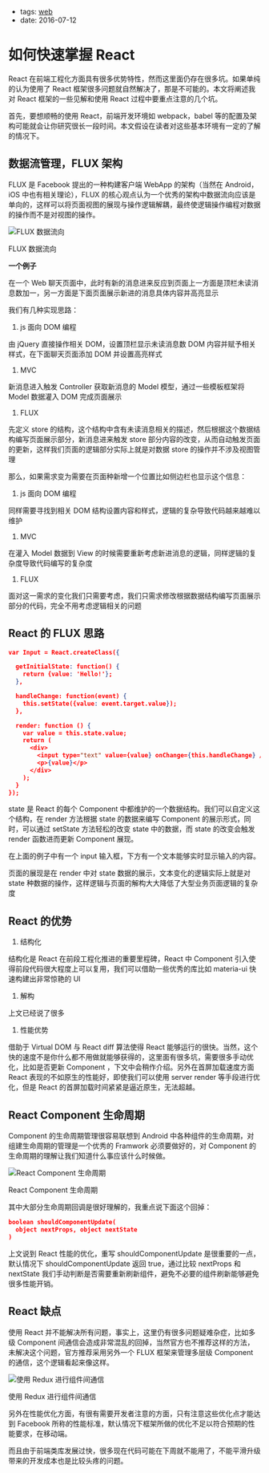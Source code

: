 - tags: [web](/tags.md#web)
- date: 2016-07-12

# 如何快速掌握 React

React 在前端工程化方面具有很多优势特性，然而这里面仍存在很多坑。如果单纯的认为使用了 React 框架很多问题就自然解决了，那是不可能的。本文将阐述我对 React 框架的一些见解和使用 React 过程中要重点注意的几个坑。

首先，要想顺畅的使用 React，前端开发环境如 webpack，babel 等的配置及架构可能就会让你研究很长一段时间。本文假设在读者对这些基本环境有一定的了解的情况下。

## 数据流管理，FLUX 架构

FLUX 是 Facebook 提出的一种构建客户端 WebApp 的架构（当然在 Android，iOS 中也有相关理论），FLUX 的核心观点认为一个优秀的架构中数据流向应该是单向的，这样可以将页面视图的展现与操作逻辑解耦，最终使逻辑操作编程对数据的操作而不是对视图的操作。

![FLUX 数据流向](/images/2016-07-12-1.png)

FLUX 数据流向

**一个例子**

在一个 Web 聊天页面中，此时有新的消息进来反应到页面上一方面是顶栏未读消息数加一，另一方面是下面页面展示新进的消息具体内容并高亮显示

我们有几种实现思路：

1. js 面向 DOM 编程

由 jQuery 直接操作相关 DOM，设置顶栏显示未读消息数 DOM 内容并赋予相关样式，在下面聊天页面添加 DOM 并设置高亮样式

1. MVC

新消息进入触发 Controller 获取新消息的 Model 模型，通过一些模板框架将 Model 数据灌入 DOM 完成页面展示

1. FLUX

先定义 store 的结构，这个结构中含有未读消息相关的描述，然后根据这个数据结构编写页面展示部分，新消息进来触发 store 部分内容的改变，从而自动触发页面的更新，这样我们页面的逻辑部分实际上就是对数据 store 的操作并不涉及视图管理

那么，如果需求变为需要在页面种新增一个位置比如侧边栏也显示这个信息：

1. js 面向 DOM 编程

同样需要寻找到相关 DOM 结构设置内容和样式，逻辑的复杂导致代码越来越难以维护

1. MVC

在灌入 Model 数据到 View 的时候需要重新考虑新进消息的逻辑，同样逻辑的复杂度导致代码编写的复杂度

1. FLUX

面对这一需求的变化我们只需要考虑，我们只需求修改根据数据结构编写页面展示部分的代码，完全不用考虑逻辑相关的问题

## React 的 FLUX 思路

```json
var Input = React.createClass({

  getInitialState: function() {
    return {value: 'Hello!'};
  },

  handleChange: function(event) {
    this.setState({value: event.target.value});
  },

  render: function () {
    var value = this.state.value;
    return (
      <div>
        <input type="text" value={value} onChange={this.handleChange} />
        <p>{value}</p>
      </div>
    );
  }
});

```

state 是 React 的每个 Component 中都维护的一个数据结构。我们可以自定义这个结构，在 render 方法根据 state 的数据来编写 Component 的展示形式，同时，可以通过 setState 方法轻松的改变 state 中的数据，而 state 的改变会触发 render 函数进而更新 Component 展现。

在上面的例子中有一个 input 输入框，下方有一个文本能够实时显示输入的内容。

页面的展现是在 render 中对 state 数据的展示，文本变化的逻辑实际上就是对 state 种数据的操作，这样逻辑与页面的解构大大降低了大型业务页面逻辑的复杂度

## React 的优势

1. 结构化

结构化是 React 在前段工程化推进的重要里程碑，React 中 Component 引入使得前段代码很大程度上可以复用，我们可以借助一些优秀的库比如 materia-ui 快速构建出非常惊艳的 UI

1. 解构

上文已经说了很多

1. 性能优势

借助于 Virtual DOM 与 React diff 算法使得 React 能够运行的很快。当然，这个快的速度不是你什么都不用做就能够获得的，这里面有很多坑，需要很多手动优化，比如是否更新 Component ，下文中会稍作介绍。另外在首屏加载速度方面 React 表现的不如原生的性能好，即使我们可以使用 server render 等手段进行优化，但是 React 的首屏加载时间紧紧是逼近原生，无法超越。

## React Component 生命周期

Component 的生命周期管理很容易联想到 Android 中各种组件的生命周期，对组建生命周期的管理是一个优秀的 Framwork 必须要做好的，对 Component 的生命周期的理解让我们知道什么事应该什么时候做。

![React Component 生命周期](/images/2016-07-12-2.png)

React Component 生命周期

其中大部分生命周期回调是很好理解的，我重点说下面这个回掉：

```json
boolean shouldComponentUpdate(
  object nextProps, object nextState
)

```

上文说到 React 性能的优化，重写 shouldComponentUpdate 是很重要的一点，默认情况下 shouldComponentUpdate 返回 true，通过比较 nextProps 和 nextState 我们手动判断是否需要重新刷新组件，避免不必要的组件刷新能够避免很多性能开销。

## React 缺点

使用 React 并不能解决所有问题，事实上，这里仍有很多问题疑难杂症，比如多级 Component 间通信会造成非常混乱的回掉，当然官方也不推荐这样的方法，未解决这个问题，官方推荐采用另外一个 FLUX 框架来管理多层级 Component 的通信，这个逻辑看起来像这样。

![使用 Redux 进行组件间通信](/images/2016-07-12-3.png)

使用 Redux 进行组件间通信

另外在性能优化方面，有很有需要开发者注意的方面，只有注意这些优化点才能达到 Facebook 所称的性能标准，默认情况下框架所做的优化不足以符合预期的性能要求，在移动端。

而且由于前端类库发展过快，很多现在代码可能在下周就不能用了，不能平滑升级带来的开发成本也是比较头疼的问题。